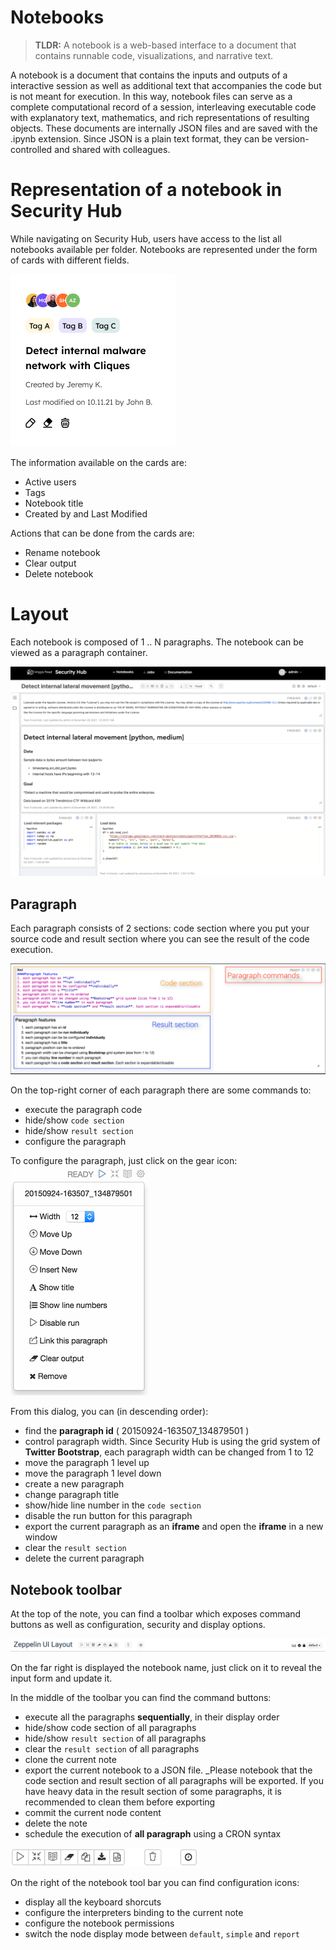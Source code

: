 # Notebooks


>**TLDR:** A notebook is a web-based interface to a document that contains runnable code, visualizations, and narrative text.

A notebook is a document that contains the inputs and outputs of a interactive session as well as additional text that accompanies the code but is not meant for execution. In this way, notebook files can serve as a complete computational record of a session, interleaving executable code with explanatory text, mathematics, and rich representations of resulting objects. These documents are internally JSON files and are saved with the .ipynb extension. Since JSON is a plain text format, they can be version-controlled and shared with colleagues.

# Representation of a notebook in Security Hub

While navigating on Security Hub, users have access to the list all notebooks available per folder. Notebooks are represented under the form of cards with different fields.

![Drag Racing](/img/notebook_card.png)

The information available on the cards are:
- Active users
- Tags
- Notebook title
- Created by and Last Modified

Actions that can be done from the cards are:
- Rename notebook
- Clear output
- Delete notebook


# Layout
Each notebook is composed of 1 .. N paragraphs. The notebook can be viewed as a paragraph container.

![Drag Racing](/img/notebook_layout.png)

## Paragraph
Each paragraph consists of 2 sections: code section where you put your source code and result section where you can see the result of the code execution.

![Drag Racing](/img/paragraph_layout.png)

On the top-right corner of each paragraph there are some commands to:
- execute the paragraph code
- hide/show `code section`
- hide/show `result section`
- configure the paragraph

To configure the paragraph, just click on the gear icon:
![Drag Racing](/img/paragraph_configuration_dialog.png)

From this dialog, you can (in descending order):
- find the **paragraph id** ( 20150924-163507_134879501 )
- control paragraph width. Since Security Hub is using the grid system of **Twitter Bootstrap**, each paragraph width can be changed from 1 to 12
- move the paragraph 1 level up
- move the paragraph 1 level down
- create a new paragraph
- change paragraph title
- show/hide line number in the `code section`
- disable the run button for this paragraph
- export the current paragraph as an **iframe** and open the **iframe** in a new window
- clear the `result section`
- delete the current paragraph

## Notebook toolbar
At the top of the note, you can find a toolbar which exposes command buttons as well as configuration, security and display options.

![Drag Racing](/img/note_toolbar.png)

On the far right is displayed the notebook name, just click on it to reveal the input form and update it.

In the middle of the toolbar you can find the command buttons:
- execute all the paragraphs **sequentially**, in their display order
- hide/show code section of all paragraphs
- hide/show `result section` of all paragraphs
- clear the `result section` of all paragraphs
- clone the current note
- export the current notebook to a JSON file. _Please notebook that the code section and result section of all paragraphs will be exported. If you have heavy data in the result section of some paragraphs, it is recommended to clean them before exporting
- commit the current node content
- delete the note
- schedule the execution of **all paragraph** using a CRON syntax

<img src="/img/note_commands.png" alt="drawing" width="300"/>

On the right of the notebook tool bar you can find configuration icons:
- display all the keyboard shorcuts
- configure the interpreters binding to the current note
- configure the notebook permissions
- switch the node display mode between `default`, `simple` and `report`
 


